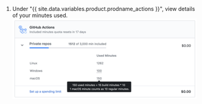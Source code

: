1. Under "{{ site.data.variables.product.prodname_actions }}", view details of your minutes used.
  ![Details of minute usage](/assets/images/help/billing/actions-minutes.png)
